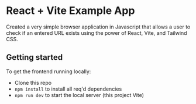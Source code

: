# React + Vite Example App

Created a very simple browser application in Javascript that allows a user to check if an entered URL exists using the power of React, Vite, and Tailwind CSS.

## Getting started

To get the frontend running locally:

- Clone this repo
- `npm install` to install all req'd dependencies
- `npm run dev` to start the local server (this project Vite)